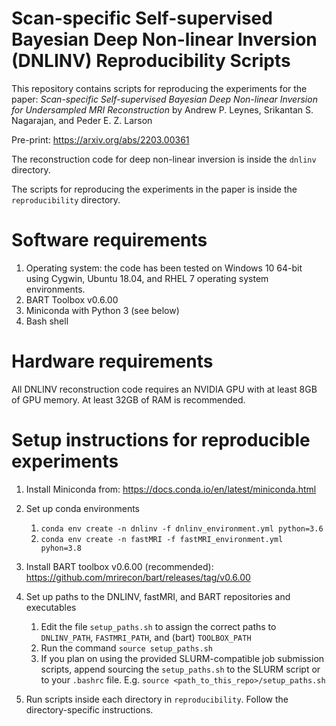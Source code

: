 # Scan-specific Self-supervised Bayesian Deep Non-linear Inversion (DNLINV) Reproducibility Scripts

This repository contains scripts for reproducing the experiments for the paper: *Scan-specific Self-supervised Bayesian Deep Non-linear Inversion for Undersampled MRI Reconstruction* by Andrew P. Leynes, Srikantan S. Nagarajan, and Peder E. Z. Larson

Pre-print: https://arxiv.org/abs/2203.00361

The reconstruction code for deep non-linear inversion is inside the `dnlinv` directory.

The scripts for reproducing the experiments in the paper is inside the `reproducibility` directory.

# Software requirements

1. Operating system: the code has been tested on Windows 10 64-bit using Cygwin, Ubuntu 18.04, and RHEL 7 operating system environments.
2. BART Toolbox v0.6.00
3. Miniconda with Python 3 (see below)
4. Bash shell

# Hardware requirements

All DNLINV reconstruction code requires an NVIDIA GPU with at least 8GB of GPU memory. At least 32GB of RAM is recommended.



# Setup instructions for reproducible experiments

1. Install Miniconda from: https://docs.conda.io/en/latest/miniconda.html

2. Set up conda environments
    1. `conda env create -n dnlinv -f dnlinv_environment.yml python=3.6`
    2. `conda env create -n fastMRI -f fastMRI_environment.yml pyhon=3.8`
3. Install BART toolbox v0.6.00 (recommended): https://github.com/mrirecon/bart/releases/tag/v0.6.00
4. Set up paths to the DNLINV, fastMRI, and BART repositories and executables
    1. Edit the file `setup_paths.sh` to assign the correct paths to `DNLINV_PATH`, `FASTMRI_PATH`, and (bart) `TOOLBOX_PATH`
    2. Run the command `source setup_paths.sh`
    3. If you plan on using the provided SLURM-compatible job submission scripts, append sourcing the `setup_paths.sh` to
       the SLURM script or to your `.bashrc` file. E.g. `source <path_to_this_repo>/setup_paths.sh`

5. Run scripts inside each directory in `reproducibility`. Follow the directory-specific instructions.


